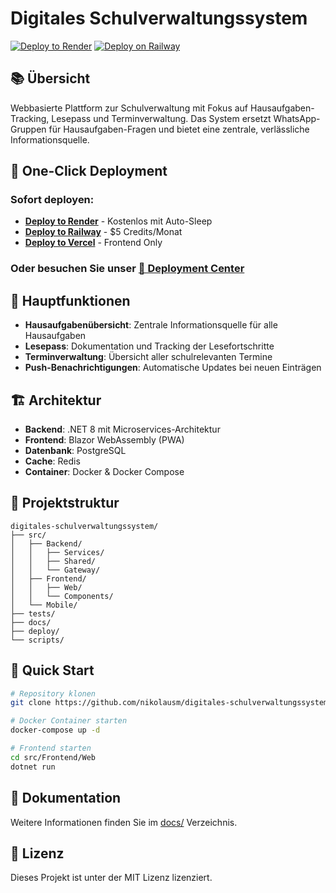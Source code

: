 # Digitales Schulverwaltungssystem

[![Deploy to Render](https://render.com/images/deploy-to-render-button.svg)](https://render.com/deploy?repo=https://github.com/nikolausm/digitales-schulverwaltungssystem)
[![Deploy on Railway](https://railway.app/button.svg)](https://railway.app/new/template?template=https://github.com/nikolausm/digitales-schulverwaltungssystem)

## 📚 Übersicht
Webbasierte Plattform zur Schulverwaltung mit Fokus auf Hausaufgaben-Tracking, Lesepass und Terminverwaltung. Das System ersetzt WhatsApp-Gruppen für Hausaufgaben-Fragen und bietet eine zentrale, verlässliche Informationsquelle.

## 🚀 One-Click Deployment

### Sofort deployen:
- **[Deploy to Render](https://render.com/deploy?repo=https://github.com/nikolausm/digitales-schulverwaltungssystem)** - Kostenlos mit Auto-Sleep
- **[Deploy to Railway](https://railway.app/new/template?template=https://github.com/nikolausm/digitales-schulverwaltungssystem)** - $5 Credits/Monat
- **[Deploy to Vercel](https://vercel.com/new/clone?repository-url=https://github.com/nikolausm/digitales-schulverwaltungssystem)** - Frontend Only

### Oder besuchen Sie unser [🎯 Deployment Center](https://nikolausm.github.io/digitales-schulverwaltungssystem/)

## 🎯 Hauptfunktionen
- **Hausaufgabenübersicht**: Zentrale Informationsquelle für alle Hausaufgaben
- **Lesepass**: Dokumentation und Tracking der Lesefortschritte
- **Terminverwaltung**: Übersicht aller schulrelevanten Termine
- **Push-Benachrichtigungen**: Automatische Updates bei neuen Einträgen

## 🏗️ Architektur
- **Backend**: .NET 8 mit Microservices-Architektur
- **Frontend**: Blazor WebAssembly (PWA)
- **Datenbank**: PostgreSQL
- **Cache**: Redis
- **Container**: Docker & Docker Compose

## 📁 Projektstruktur
```
digitales-schulverwaltungssystem/
├── src/
│   ├── Backend/
│   │   ├── Services/
│   │   ├── Shared/
│   │   └── Gateway/
│   ├── Frontend/
│   │   ├── Web/
│   │   └── Components/
│   └── Mobile/
├── tests/
├── docs/
├── deploy/
└── scripts/
```

## 🚀 Quick Start
```bash
# Repository klonen
git clone https://github.com/nikolausm/digitales-schulverwaltungssystem.git

# Docker Container starten
docker-compose up -d

# Frontend starten
cd src/Frontend/Web
dotnet run
```

## 📄 Dokumentation
Weitere Informationen finden Sie im [docs/](./docs) Verzeichnis.

## 📝 Lizenz
Dieses Projekt ist unter der MIT Lizenz lizenziert.
